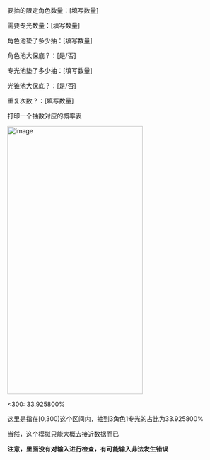 要抽的限定角色数量：[填写数量]

需要专光数量：[填写数量]

角色池垫了多少抽：[填写数量]

角色池大保底？：[是/否]

专光池垫了多少抽：[填写数量]

光锥池大保底？：[是/否]

重复次数？：[填写数量]

打印一个抽数对应的概率表

<img width="306" height="605" alt="image" src="https://github.com/user-attachments/assets/46cf72cf-2ea3-481b-b403-719d78681edb" />

<300: 33.925800%  

这里是指在[0,300)这个区间内，抽到3角色1专光的占比为33.925800%

当然，这个模拟只能大概去接近数据而已

**注意，里面没有对输入进行检查，有可能输入非法发生错误**
